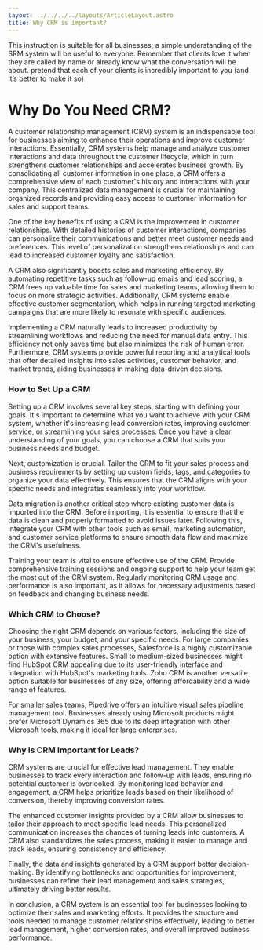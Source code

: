 ```yaml
---
layout: ../../../../layouts/ArticleLayout.astro
title: Why CRM is important?
---
```


This instruction is suitable for all businesses; a simple understanding of the SRM system will be useful to everyone. Remember that clients love it when they are called by name or already know what the conversation will be about. pretend that each of your clients is incredibly important to you (and it’s better to make it so)

# Why Do You Need CRM?

A customer relationship management (CRM) system is an indispensable tool for businesses aiming to enhance their operations and improve customer interactions. Essentially, CRM systems help manage and analyze customer interactions and data throughout the customer lifecycle, which in turn strengthens customer relationships and accelerates business growth. By consolidating all customer information in one place, a CRM offers a comprehensive view of each customer's history and interactions with your company. This centralized data management is crucial for maintaining organized records and providing easy access to customer information for sales and support teams.

One of the key benefits of using a CRM is the improvement in customer relationships. With detailed histories of customer interactions, companies can personalize their communications and better meet customer needs and preferences. This level of personalization strengthens relationships and can lead to increased customer loyalty and satisfaction.

A CRM also significantly boosts sales and marketing efficiency. By automating repetitive tasks such as follow-up emails and lead scoring, a CRM frees up valuable time for sales and marketing teams, allowing them to focus on more strategic activities. Additionally, CRM systems enable effective customer segmentation, which helps in running targeted marketing campaigns that are more likely to resonate with specific audiences.

Implementing a CRM naturally leads to increased productivity by streamlining workflows and reducing the need for manual data entry. This efficiency not only saves time but also minimizes the risk of human error. Furthermore, CRM systems provide powerful reporting and analytical tools that offer detailed insights into sales activities, customer behavior, and market trends, aiding businesses in making data-driven decisions.

### How to Set Up a CRM

Setting up a CRM involves several key steps, starting with defining your goals. It's important to determine what you want to achieve with your CRM system, whether it's increasing lead conversion rates, improving customer service, or streamlining your sales processes. Once you have a clear understanding of your goals, you can choose a CRM that suits your business needs and budget.

Next, customization is crucial. Tailor the CRM to fit your sales process and business requirements by setting up custom fields, tags, and categories to organize your data effectively. This ensures that the CRM aligns with your specific needs and integrates seamlessly into your workflow.

Data migration is another critical step where existing customer data is imported into the CRM. Before importing, it is essential to ensure that the data is clean and properly formatted to avoid issues later. Following this, integrate your CRM with other tools such as email, marketing automation, and customer service platforms to ensure smooth data flow and maximize the CRM's usefulness.

Training your team is vital to ensure effective use of the CRM. Provide comprehensive training sessions and ongoing support to help your team get the most out of the CRM system. Regularly monitoring CRM usage and performance is also important, as it allows for necessary adjustments based on feedback and changing business needs.

### Which CRM to Choose?

Choosing the right CRM depends on various factors, including the size of your business, your budget, and your specific needs. For large companies or those with complex sales processes, Salesforce is a highly customizable option with extensive features. Small to medium-sized businesses might find HubSpot CRM appealing due to its user-friendly interface and integration with HubSpot's marketing tools. Zoho CRM is another versatile option suitable for businesses of any size, offering affordability and a wide range of features.

For smaller sales teams, Pipedrive offers an intuitive visual sales pipeline management tool. Businesses already using Microsoft products might prefer Microsoft Dynamics 365 due to its deep integration with other Microsoft tools, making it ideal for large enterprises.

### Why is CRM Important for Leads?

CRM systems are crucial for effective lead management. They enable businesses to track every interaction and follow-up with leads, ensuring no potential customer is overlooked. By monitoring lead behavior and engagement, a CRM helps prioritize leads based on their likelihood of conversion, thereby improving conversion rates.

The enhanced customer insights provided by a CRM allow businesses to tailor their approach to meet specific lead needs. This personalized communication increases the chances of turning leads into customers. A CRM also standardizes the sales process, making it easier to manage and track leads, ensuring consistency and efficiency.

Finally, the data and insights generated by a CRM support better decision-making. By identifying bottlenecks and opportunities for improvement, businesses can refine their lead management and sales strategies, ultimately driving better results.

In conclusion, a CRM system is an essential tool for businesses looking to optimize their sales and marketing efforts. It provides the structure and tools needed to manage customer relationships effectively, leading to better lead management, higher conversion rates, and overall improved business performance.